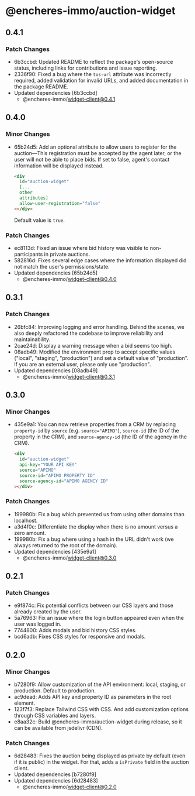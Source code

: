 # @encheres-immo/auction-widget

## 0.4.1

### Patch Changes

- 6b3ccbd: Updated README to reflect the package's open-source status, including links for contributions and issue reporting.
- 2336f90: Fixed a bug where the `tos-url` attribute was incorrectly required, added validation for invalid URLs, and added documentation in the package README.
- Updated dependencies [6b3ccbd]
  - @encheres-immo/widget-client@0.4.1

## 0.4.0

### Minor Changes

- 65b24d5: Add an optional attribute to allow users to register for the auction—This registration must be accepted by the agent later, or the user will not be able to place bids. If set to false, agent's contact information will be displayed instead.

  ```html
  <div
    id="auction-widget"
    [...
    other
    attributes]
    allow-user-registration="false"
  ></div>
  ```

  Default value is `true`.

### Patch Changes

- ec8113d: Fixed an issue where bid history was visible to non-participants in private auctions.
- 582816d: Fixes several edge cases where the information displayed did not match the user's permissions/state.
- Updated dependencies [65b24d5]
  - @encheres-immo/widget-client@0.4.0

## 0.3.1

### Patch Changes

- 26bfc84: Improving logging and error handling. Behind the scenes, we also deeply refactored the codebase to improve reliability and maintainability.
- 2cae24d: Display a warning message when a bid seems too high.
- 08adb49: Modified the environment prop to accept specific values ("local", "staging", "production") and set a default value of "production". If you are an external user, please only use "production".
- Updated dependencies [08adb49]
  - @encheres-immo/widget-client@0.3.1

## 0.3.0

### Minor Changes

- 435e9a1: You can now retrieve properties from a CRM by replacing `property-id` by `source` (e.g. `source="APIMO"`), `source-id` (the ID of the property in the CRM), and `source-agency-id` (the ID of the agency in the CRM).

  ```html
  <div
    id="auction-widget"
    api-key="YOUR API KEY"
    source="APIMO"
    source-id="APIMO PROPERTY ID"
    source-agency-id="APIMO AGENCY ID"
  ></div>
  ```

### Patch Changes

- 199980b: Fix a bug which prevented us from using other domains than localhost.
- a3d4f0c: Differentiate the display when there is no amount versus a zero amount.
- 199980b: Fix a bug where using a hash in the URL didn't work (we always returned to the root of the domain).
- Updated dependencies [435e9a1]
  - @encheres-immo/widget-client@0.3.0

## 0.2.1

### Patch Changes

- e9f874c: Fix potential conflicts between our CSS layers and those already created by the user.
- 5a76963: Fix an issue where the login button appeared even when the user was logged in.
- 7744800: Adds modals and bid history CSS styles.
- bcd6adb: Fixes CSS styles for responsive and modals.

## 0.2.0

### Minor Changes

- b7280f9: Allow customization of the API environment: local, staging, or production. Default to production.
- ac9dead: Adds API key and property ID as parameters in the root element.
- 123f7f3: Replace Tailwind CSS with CSS. And add customization options through CSS variables and layers.
- e8aa32c: Build @encheres-immo/auction-widget during release, so it can be available from jsdelivr (CDN).

### Patch Changes

- 6d28483: Fixes the auction being displayed as private by default (even if it is public) in the widget. For that, adds a `isPrivate` field in the auction client.
- Updated dependencies [b7280f9]
- Updated dependencies [6d28483]
  - @encheres-immo/widget-client@0.2.0
